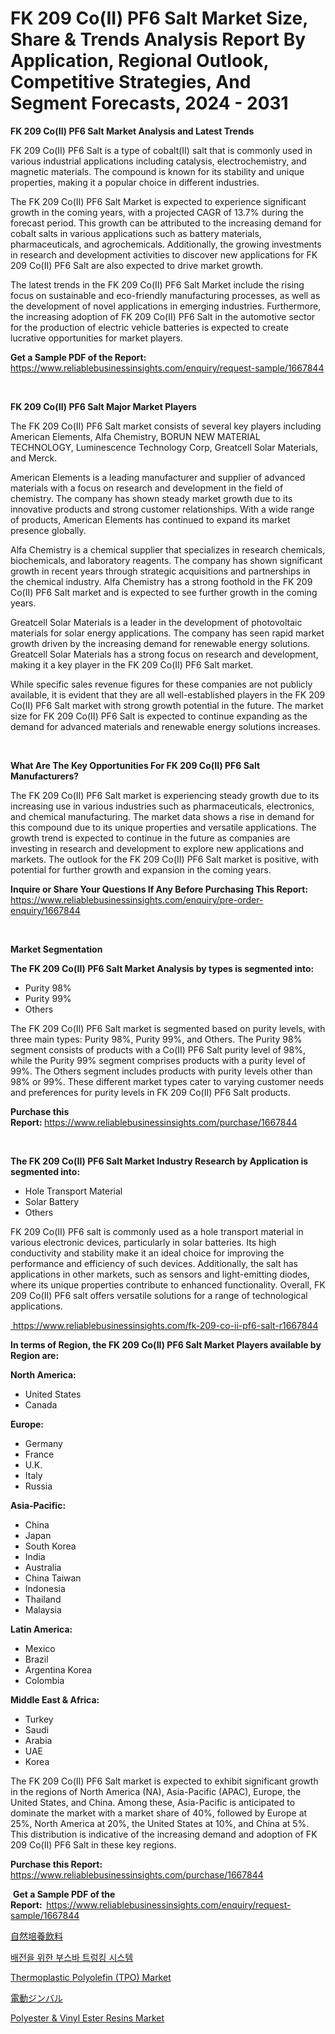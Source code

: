 <p><h1>FK 209 Co(II) PF6 Salt Market Size, Share & Trends Analysis Report By Application, Regional Outlook, Competitive Strategies, And Segment Forecasts, 2024 - 2031</h1></p><p><strong>FK 209 Co(II) PF6 Salt Market Analysis and Latest Trends</strong></p>
<p><p>FK 209 Co(II) PF6 Salt is a type of cobalt(II) salt that is commonly used in various industrial applications including catalysis, electrochemistry, and magnetic materials. The compound is known for its stability and unique properties, making it a popular choice in different industries.</p><p>The FK 209 Co(II) PF6 Salt Market is expected to experience significant growth in the coming years, with a projected CAGR of 13.7% during the forecast period. This growth can be attributed to the increasing demand for cobalt salts in various applications such as battery materials, pharmaceuticals, and agrochemicals. Additionally, the growing investments in research and development activities to discover new applications for FK 209 Co(II) PF6 Salt are also expected to drive market growth.</p><p>The latest trends in the FK 209 Co(II) PF6 Salt Market include the rising focus on sustainable and eco-friendly manufacturing processes, as well as the development of novel applications in emerging industries. Furthermore, the increasing adoption of FK 209 Co(II) PF6 Salt in the automotive sector for the production of electric vehicle batteries is expected to create lucrative opportunities for market players.</p></p>
<p><strong>Get a Sample PDF of the Report:&nbsp;</strong> <a href="https://www.reliablebusinessinsights.com/enquiry/request-sample/1667844">https://www.reliablebusinessinsights.com/enquiry/request-sample/1667844</a></p>
<p>&nbsp;</p>
<p><strong>FK 209 Co(II) PF6 Salt Major Market Players</strong></p>
<p><p>The FK 209 Co(II) PF6 Salt market consists of several key players including American Elements, Alfa Chemistry, BORUN NEW MATERIAL TECHNOLOGY, Luminescence Technology Corp, Greatcell Solar Materials, and Merck. </p><p>American Elements is a leading manufacturer and supplier of advanced materials with a focus on research and development in the field of chemistry. The company has shown steady market growth due to its innovative products and strong customer relationships. With a wide range of products, American Elements has continued to expand its market presence globally.</p><p>Alfa Chemistry is a chemical supplier that specializes in research chemicals, biochemicals, and laboratory reagents. The company has shown significant growth in recent years through strategic acquisitions and partnerships in the chemical industry. Alfa Chemistry has a strong foothold in the FK 209 Co(II) PF6 Salt market and is expected to see further growth in the coming years.</p><p>Greatcell Solar Materials is a leader in the development of photovoltaic materials for solar energy applications. The company has seen rapid market growth driven by the increasing demand for renewable energy solutions. Greatcell Solar Materials has a strong focus on research and development, making it a key player in the FK 209 Co(II) PF6 Salt market.</p><p>While specific sales revenue figures for these companies are not publicly available, it is evident that they are all well-established players in the FK 209 Co(II) PF6 Salt market with strong growth potential in the future. The market size for FK 209 Co(II) PF6 Salt is expected to continue expanding as the demand for advanced materials and renewable energy solutions increases.</p></p>
<p>&nbsp;</p>
<p><strong>What Are The Key Opportunities For FK 209 Co(II) PF6 Salt Manufacturers?</strong></p>
<p><p>The FK 209 Co(II) PF6 Salt market is experiencing steady growth due to its increasing use in various industries such as pharmaceuticals, electronics, and chemical manufacturing. The market data shows a rise in demand for this compound due to its unique properties and versatile applications. The growth trend is expected to continue in the future as companies are investing in research and development to explore new applications and markets. The outlook for the FK 209 Co(II) PF6 Salt market is positive, with potential for further growth and expansion in the coming years.</p></p>
<p><strong>Inquire or Share Your Questions If Any Before Purchasing This Report:</strong> <a href="https://www.reliablebusinessinsights.com/enquiry/pre-order-enquiry/1667844">https://www.reliablebusinessinsights.com/enquiry/pre-order-enquiry/1667844</a></p>
<p>&nbsp;</p>
<p><strong>Market Segmentation</strong></p>
<p><strong>The FK 209 Co(II) PF6 Salt Market Analysis by types is segmented into:</strong></p>
<p><ul><li>Purity 98%</li><li>Purity 99%</li><li>Others</li></ul></p>
<p><p>The FK 209 Co(II) PF6 Salt market is segmented based on purity levels, with three main types: Purity 98%, Purity 99%, and Others. The Purity 98% segment consists of products with a Co(II) PF6 Salt purity level of 98%, while the Purity 99% segment comprises products with a purity level of 99%. The Others segment includes products with purity levels other than 98% or 99%. These different market types cater to varying customer needs and preferences for purity levels in FK 209 Co(II) PF6 Salt products.</p></p>
<p><strong>Purchase this Report:&nbsp;</strong><a href="https://www.reliablebusinessinsights.com/purchase/1667844">https://www.reliablebusinessinsights.com/purchase/1667844</a></p>
<p>&nbsp;</p>
<p><strong>The FK 209 Co(II) PF6 Salt Market Industry Research by Application is segmented into:</strong></p>
<p><ul><li>Hole Transport Material</li><li>Solar Battery</li><li>Others</li></ul></p>
<p><p>FK 209 Co(II) PF6 salt is commonly used as a hole transport material in various electronic devices, particularly in solar batteries. Its high conductivity and stability make it an ideal choice for improving the performance and efficiency of such devices. Additionally, the salt has applications in other markets, such as sensors and light-emitting diodes, where its unique properties contribute to enhanced functionality. Overall, FK 209 Co(II) PF6 salt offers versatile solutions for a range of technological applications.</p></p>
<p><a href="https://www.reliablebusinessinsights.com/fk-209-co-ii-pf6-salt-r1667844">&nbsp;https://www.reliablebusinessinsights.com/fk-209-co-ii-pf6-salt-r1667844</a></p>
<p><strong>In terms of Region, the FK 209 Co(II) PF6 Salt Market Players available by Region are:</strong></p>
<p>
    <p> <strong> North America: </strong>
        <ul>
            <li>United States</li>
            <li>Canada</li>
        </ul>
        </p> 
    <p> <strong> Europe: </strong>
        <ul>
            <li>Germany</li>
            <li>France</li>
            <li>U.K.</li>
            <li>Italy</li>
            <li>Russia</li>
        </ul>
        </p> 
    <p> <strong> Asia-Pacific: </strong>
        <ul>
            <li>China</li>
            <li>Japan</li>
            <li>South Korea</li>
            <li>India</li>
            <li>Australia</li>
            <li>China Taiwan</li>
            <li>Indonesia</li>
            <li>Thailand</li>
            <li>Malaysia</li>
        </ul>
        </p> 
    <p> <strong> Latin America: </strong>
        <ul>
            <li>Mexico</li>
            <li>Brazil</li>
            <li>Argentina Korea</li>
            <li>Colombia</li>
        </ul>
        </p> 
    <p> <strong> Middle East & Africa: </strong>
        <ul>
            <li>Turkey</li>
            <li>Saudi</li>
            <li>Arabia</li>
            <li>UAE</li>
            <li>Korea</li>
        </ul>
    </p>
    </p>
<p><p>The FK 209 Co(II) PF6 Salt market is expected to exhibit significant growth in the regions of North America (NA), Asia-Pacific (APAC), Europe, the United States, and China. Among these, Asia-Pacific is anticipated to dominate the market with a market share of 40%, followed by Europe at 25%, North America at 20%, the United States at 10%, and China at 5%. This distribution is indicative of the increasing demand and adoption of FK 209 Co(II) PF6 Salt in these key regions.</p></p>
<p><strong>Purchase this Report: </strong><a href="https://www.reliablebusinessinsights.com/purchase/1667844">https://www.reliablebusinessinsights.com/purchase/1667844</a></p>
<p>&nbsp;<strong>Get a Sample PDF of the Report:&nbsp;&nbsp;</strong><a href="https://www.reliablebusinessinsights.com/enquiry/request-sample/1667844">https://www.reliablebusinessinsights.com/enquiry/request-sample/1667844</a></p>
<p><strong></strong></p>
<p><p><a href="https://medium.com/@staberhelen84/%E8%87%AA%E7%84%B6%E9%86%B8%E9%80%A0%E9%A3%B2%E6%96%99%E5%B8%82%E5%A0%B4%E3%81%AE%E8%A3%BD%E5%93%81%E3%82%BF%E3%82%A4%E3%83%97-%E3%83%A8%E3%83%BC%E3%82%B0%E3%83%AB%E3%83%88-%E3%83%95%E3%83%AB%E3%83%BC%E3%83%84%E3%82%B8%E3%83%A5%E3%83%BC%E3%82%B9-%E3%81%8A%E8%8C%B6-%E3%82%A8%E3%83%8A%E3%82%B8%E3%83%BC%E3%83%89%E3%83%AA%E3%83%B3%E3%82%AF-%E3%81%9D%E3%81%AE%E4%BB%96-%E3%82%A8%E3%83%B3%E3%83%89%E3%83%A6%E3%83%BC%E3%82%B9-%E5%BE%93%E6%9D%A5%E3%81%AE%E5%B0%8F%E5%A3%B2%E6%A5%AD-%E3%82%AA%E3%83%B3%E3%83%A9%E3%82%A4%E3%83%B3%E3%83%AA%E3%83%86%E3%83%BC%E3%83%AB-%E3%81%8A%E3%82%88%E3%81%B3%E5%9C%B0%E5%9F%9F2024%E5%B9%B4%E3%81%8B%E3%82%892031%E5%B9%B4%E3%81%BE%E3%81%A7%E3%81%AE%E3%83%AC%E3%83%9D%E3%83%BC%E3%83%88-9f71a79d9e9c">自然培養飲料</a></p><p><a href="https://github.com/GabrielBlanda5656/Market-Research-Report-List-2/blob/main/2034061142211.md">배전을 위한 부스바 트렁킹 시스템</a></p><p><a href="https://github.com/Glendatilghmankmgz0rbhwpy/Market-Research-Report-List-3/blob/main/thermoplastic-polyolefin-tpo-market.md">Thermoplastic Polyolefin (TPO) Market</a></p><p><a href="https://github.com/tanyaali3/Market-Research-Report-List-1/blob/main/9500830136687.md">電動ジンバル</a></p><p><a href="https://github.com/dx0328/Market-Research-Report-List-3/blob/main/polyester-vinyl-ester-resins-market.md">Polyester & Vinyl Ester Resins Market</a></p></p>